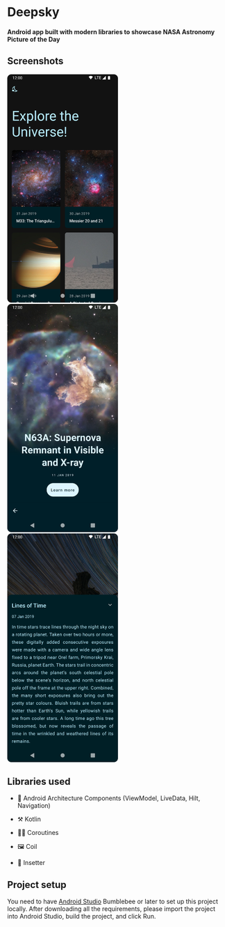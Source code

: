 <h1>Deepsky</h1>
<h4>Android app built with modern libraries to showcase NASA Astronomy Picture of the Day</h4>

<h2>Screenshots</h2>

<p float="left">
<img src="https://github.com/noyize/deepsky/blob/main/demo/sample_1.png" width="255"> 
<img src="https://github.com/noyize/deepsky/blob/main/demo/sample_2.png" width="255"> 
<img src="https://github.com/noyize/deepsky/blob/main/demo/sample_3.png" width="255">
</p>

<h2>Libraries used</h2>

- 🚀 Android Architecture Components (ViewModel, LiveData, Hilt, Navigation)

- ⚒ Kotlin

- 👷‍♂️ Coroutines

- 🖼️ Coil

- 📐 Insetter


<h2>Project setup</h2>

You need to have [Android Studio](https://developer.android.com/studio) Bumblebee or later to set
up this project locally. After downloading all the requirements, please import the project into
Android Studio, build the project, and click Run.

